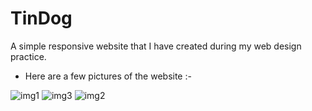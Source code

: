 # TinDog

A simple responsive website that I have created during my web design practice.

* Here are a few pictures of the website :-

![img1](https://user-images.githubusercontent.com/42498264/99841022-23454200-2b33-11eb-8aec-606d8d6262bb.PNG)
![img3](https://user-images.githubusercontent.com/42498264/99841044-2d674080-2b33-11eb-804d-33c87f772441.PNG)
![img2](https://user-images.githubusercontent.com/42498264/99841038-2b9d7d00-2b33-11eb-9b43-f42fa1376ccf.PNG)
